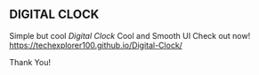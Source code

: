 DIGITAL CLOCK
-
Simple but cool _Digital Clock_
Cool and Smooth UI
Check out now! 
https://techexplorer100.github.io/Digital-Clock/

Thank You!
